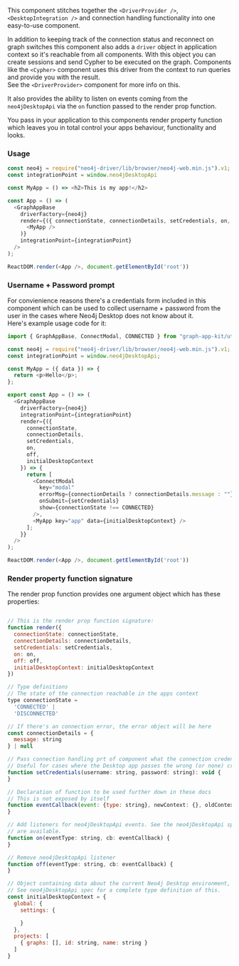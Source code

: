 This component stitches together the `<DriverProvider />`, `<DesktopIntegration />` and connection handling functionality into one easy-to-use component.

In addition to keeping track of the connection status and reconnect on graph switches this component also adds a `driver` object in application context so it's reachable from all components.
With this object you can create sessions and send Cypher to be executed on the graph. 
Components like the `<Cypher>` component uses this driver from the context to run queries and provide you with the result.  
See the `<DriverProvider>` component for more info on this.

It also provides the ability to listen on events coming from the `neo4jDesktopApi` via the `on` function passed to the render prop function.

You pass in your application to this components render property function which leaves you in total control your apps behaviour, functionality and looks.  

### Usage

```javascript static
const neo4j = require("neo4j-driver/lib/browser/neo4j-web.min.js").v1;
const integrationPoint = window.neo4jDesktopApi

const MyApp = () => <h2>This is my app!</h2>

const App = () => (
  <GraphAppBase
    driverFactory={neo4j}
    render={({ connectionState, connectionDetails, setCredentials, on, off, initialDesktopContext }) => (
      <MyApp />
    )}
    integrationPoint={integrationPoint}
  />
);

ReactDOM.render(<App />, document.getElementById('root'))
```

### Username + Password prompt
For convienience reasons there's a credentials form included in this component which can be used to collect username + password from the user in the cases where Neo4j Desktop does not know about it.  
Here's example usage code for it:

```javascript static
import { GraphAppBase, ConnectModal, CONNECTED } from "graph-app-kit/utils/GraphAppBase"

const neo4j = require("neo4j-driver/lib/browser/neo4j-web.min.js").v1;
const integrationPoint = window.neo4jDesktopApi;

const MyApp = ({ data }) => {
  return <p>Hello</p>;
};

export const App = () => (
  <GraphAppBase
    driverFactory={neo4j}
    integrationPoint={integrationPoint}
    render={({
      connectionState,
      connectionDetails,
      setCredentials,
      on,
      off,
      initialDesktopContext
    }) => {
      return [
        <ConnectModal
          key="modal"
          errorMsg={connectionDetails ? connectionDetails.message : ""}
          onSubmit={setCredentials}
          show={connectionState !== CONNECTED}
        />,
        <MyApp key="app" data={initialDesktopContext} />
      ];
    }}
  />
);

ReactDOM.render(<App />, document.getElementById('root'))
```

### Render property function signature
The render prop function provides one argument object which has these properties:

```javascript static

// This is the render prop function signature:
function render({
  connectionState: connectionState, 
  connectionDetails: connectionDetails,
  setCredentials: setCredentials,
  on: on,
  off: off,
  initialDesktopContext: initialDesktopContext
})

// Type definitions
// The state of the connection reachable in the apps context
type connectionState = 
  'CONNECTED' |
  'DISCONNECTED'

// If there's an connection error, the error object will be here
const connectionDetails = {
  message: string
} | null

// Pass connection handling prt of component what the connection credentials are.
// Useful for cases where the Desktop app passes the wrong (or none) credentials the graph apps.
function setCredentials(username: string, password: string): void {
}

// Declaration of function to be used further down in these docs
// This is not exposed by itself
function eventCallback(event: {type: string}, newContext: {}, oldContext): void {
}

// Add listeners for neo4jDesktopApi events. See the neo4jDesktopApi spec for events that
// are available.
function on(eventType: string, cb: eventCallback) {
}

// Remove neo4jDesktopApi listener
function off(eventType: string, cb: eventCallback) {
}

// Object containing data about the current Neo4j Desktop environment, including all projects etc.
// See neo4jDesktopApi spec for a complete type definition of this.
const initialDesktopContext = {
  global: {
    settings: {

    }
  },
  projects: [
    { graphs: [], id: string, name: string }
  ]
}

```
